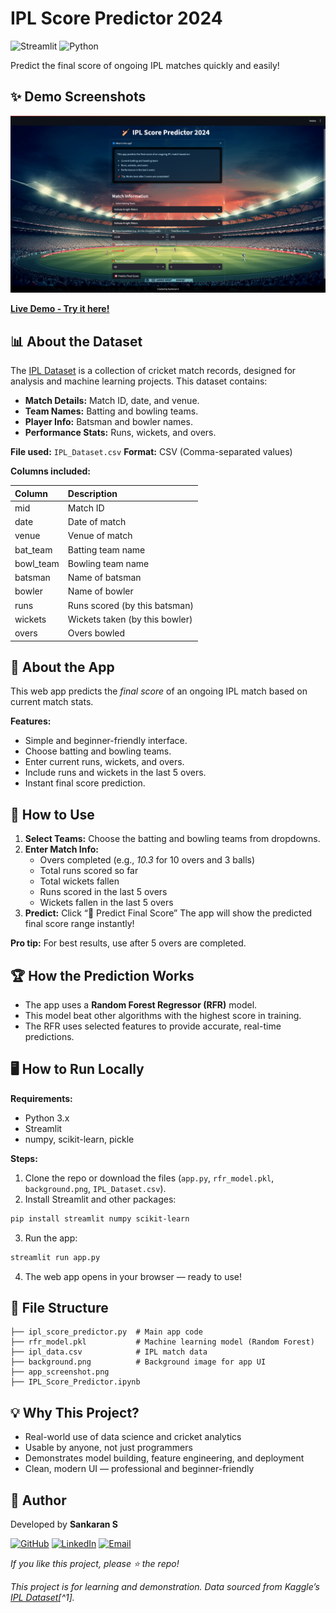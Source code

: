 # IPL Score Predictor 2024

![Streamlit](https://img.shields.io/badge/Streamlit-FF4B4B?style=for-the-badge&logo=Streamlit&logoColor=white)
![Python](https://img.shields.io/badge/Python-3776AB?style=for-the-badge&logo=python&logoColor=white)

Predict the final score of ongoing IPL matches quickly and easily!

## ✨ Demo Screenshots

![App Screenshot](app_screenshot.png)

**[Live Demo - Try it here!](https://ipl-score-predictor-fsu9.onrender.com/)**

## 📊 About the Dataset

The [IPL Dataset](https://www.kaggle.com/datasets/umairziact/ipl-dataset) is a collection of cricket match records, designed for analysis and machine learning projects. This dataset contains:

- **Match Details:** Match ID, date, and venue.
- **Team Names:** Batting and bowling teams.
- **Player Info:** Batsman and bowler names.
- **Performance Stats:** Runs, wickets, and overs.

**File used:** `IPL_Dataset.csv`
**Format:** CSV (Comma-separated values)

**Columns included:**


| Column | Description |
| :-- | :-- |
| mid | Match ID |
| date | Date of match |
| venue | Venue of match |
| bat_team | Batting team name |
| bowl_team | Bowling team name |
| batsman | Name of batsman |
| bowler | Name of bowler |
| runs | Runs scored (by this batsman) |
| wickets | Wickets taken (by this bowler) |
| overs | Overs bowled |

## 🏏 About the App

This web app predicts the *final score* of an ongoing IPL match based on current match stats.

**Features:**

- Simple and beginner-friendly interface.
- Choose batting and bowling teams.
- Enter current runs, wickets, and overs.
- Include runs and wickets in the last 5 overs.
- Instant final score prediction.

## 🚦 How to Use

1. **Select Teams:** Choose the batting and bowling teams from dropdowns.
2. **Enter Match Info:**
    - Overs completed (e.g., *10.3* for 10 overs and 3 balls)
    - Total runs scored so far
    - Total wickets fallen
    - Runs scored in the last 5 overs
    - Wickets fallen in the last 5 overs
3. **Predict:** Click “🎯 Predict Final Score”
The app will show the predicted final score range instantly!

**Pro tip:** For best results, use after 5 overs are completed.

## 🏆 How the Prediction Works

- The app uses a **Random Forest Regressor (RFR)** model.
- This model beat other algorithms with the highest score in training.
- The RFR uses selected features to provide accurate, real-time predictions.


## 🖥️ How to Run Locally

**Requirements:**

- Python 3.x
- Streamlit
- numpy, scikit-learn, pickle

**Steps:**

1. Clone the repo or download the files (`app.py`, `rfr_model.pkl`, `background.png`, `IPL_Dataset.csv`).
2. Install Streamlit and other packages:

```bash
pip install streamlit numpy scikit-learn
```

3. Run the app:

```bash
streamlit run app.py
```

4. The web app opens in your browser — ready to use!

## 📂 File Structure

```
├── ipl_score_predictor.py  # Main app code
├── rfr_model.pkl           # Machine learning model (Random Forest)
├── ipl_data.csv            # IPL match data
├── background.png          # Background image for app UI
├── app_screenshot.png
├── IPL_Score_Predictor.ipynb  
```


## 💡 Why This Project?

- Real-world use of data science and cricket analytics
- Usable by anyone, not just programmers
- Demonstrates model building, feature engineering, and deployment
- Clean, modern UI — professional and beginner-friendly


## 👤 Author

Developed by **Sankaran S**
 
[![GitHub](https://img.shields.io/badge/GitHub-181717?style=for-the-badge&logo=github&logoColor=white)](https://github.com/sankaran-s2001)  [![LinkedIn](https://img.shields.io/badge/LinkedIn-0077B5?style=for-the-badge&logo=linkedin&logoColor=white)](https://www.linkedin.com/in/sankaran-s21/)  [![Email](https://img.shields.io/badge/Email-D14836?style=for-the-badge&logo=gmail&logoColor=white)](mailto:sankaran121101@gmail.com)

*If you like this project, please ⭐ the repo!*

*This project is for learning and demonstration. Data sourced from Kaggle’s [IPL Dataset](https://www.kaggle.com/datasets/umairziact/ipl-dataset)[^1].*
